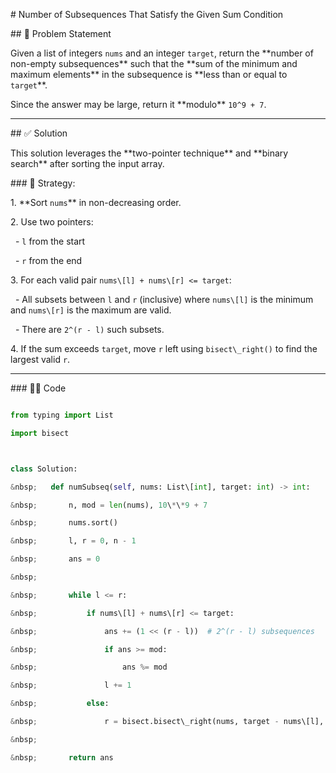 \# Number of Subsequences That Satisfy the Given Sum Condition



\## 🧩 Problem Statement



Given a list of integers `nums` and an integer `target`, return the \*\*number of non-empty subsequences\*\* such that the \*\*sum of the minimum and maximum elements\*\* in the subsequence is \*\*less than or equal to `target`\*\*.



Since the answer may be large, return it \*\*modulo\*\* `10^9 + 7`.



---



\## ✅ Solution



This solution leverages the \*\*two-pointer technique\*\* and \*\*binary search\*\* after sorting the input array.



\### 🔹 Strategy:



1\. \*\*Sort `nums`\*\* in non-decreasing order.

2\. Use two pointers:

&nbsp;  - `l` from the start

&nbsp;  - `r` from the end

3\. For each valid pair `nums\[l] + nums\[r] <= target`:

&nbsp;  - All subsets between `l` and `r` (inclusive) where `nums\[l]` is the minimum and `nums\[r]` is the maximum are valid.

&nbsp;  - There are `2^(r - l)` such subsets.

4\. If the sum exceeds `target`, move `r` left using `bisect\_right()` to find the largest valid `r`.



---



\### 🧑‍💻 Code



```python

from typing import List

import bisect



class Solution:

&nbsp;   def numSubseq(self, nums: List\[int], target: int) -> int:

&nbsp;       n, mod = len(nums), 10\*\*9 + 7

&nbsp;       nums.sort()

&nbsp;       l, r = 0, n - 1

&nbsp;       ans = 0

&nbsp;       

&nbsp;       while l <= r:

&nbsp;           if nums\[l] + nums\[r] <= target:

&nbsp;               ans += (1 << (r - l))  # 2^(r - l) subsequences

&nbsp;               if ans >= mod:

&nbsp;                   ans %= mod

&nbsp;               l += 1

&nbsp;           else:

&nbsp;               r = bisect.bisect\_right(nums, target - nums\[l], lo=l, hi=r) - 1

&nbsp;       

&nbsp;       return ans




